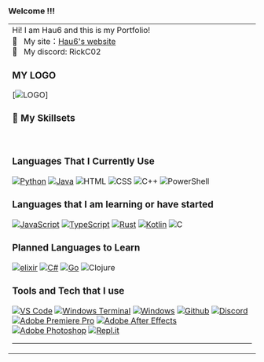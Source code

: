 ### Welcome !!!

<table>
  <tr>
    <td valign="center">
      Hi! I am Hau6 and this is my Portfolio!
        <br/>
        🚀 &nbsp; My site：<a href="https://hau6.top" target="_blank">Hau6's website</a>
        <br/>
        💞️ &nbsp; My discord: RickC02
        <br/>

      
<summary>

### MY LOGO
  
[![LOGO](https://i.imgur.com/bRYMxvys.png)]

</summary>
 
<summary>
  
### 🌱 My Skillsets 

<br/>

### Languages That I Currently Use

[![Python](https://img.shields.io/badge/-Python-141414?style=flat&logo=python)](https://www.python.org/)
[![Java](https://img.shields.io/badge/-Java-141414?style=flat&logo=openjdk)](https://adoptium.net/)
![HTML](https://img.shields.io/badge/-HTML-141414?style=flat&logo=html5)
![CSS](https://img.shields.io/badge/-CSS-141414?style=flat&logo=css3)
![C++](https://img.shields.io/badge/-C++-141414?style=flat&logo=c%2B%2B)
![PowerShell](https://img.shields.io/badge/-PowerShell-141414?style=flat&logo=PowerShell)

### Languages that I am learning or have started

[![JavaScript](https://img.shields.io/badge/-JavaScript-141414?style=flat&logo=javascript)](https://www.javascript.com/)
[![TypeScript](https://img.shields.io/badge/-TypeScript-141414?style=flat&logo=typescript)](https://www.typescriptlang.org/)
[![Rust](https://img.shields.io/badge/-Rust-141414?style=flat&logo=rust)](https://www.rust-lang.org/)
[![Kotlin](https://img.shields.io/badge/-Kotlin-141414?style=flat&logo=kotlin)](https://kotlinlang.org/)
![C](https://img.shields.io/badge/-C-141414?style=flat&logo=c)

### Planned Languages to Learn

[![elixir](https://img.shields.io/badge/-Elixir-141414?style=flat&logo=elixir)](https://elixir-lang.org/)
[![C#](https://img.shields.io/badge/-C%23-141414?style=flat&logo=csharp)](https://docs.microsoft.com/en-us/dotnet/csharp/)
[![Go](https://img.shields.io/badge/-Go-141414?style=flat&logo=go)](https://go.dev/)
![Clojure](https://img.shields.io/badge/-Clojure-141414?style=flat&logo=clojure)

### Tools and Tech that I use

[![VS Code](https://img.shields.io/badge/-Visual%20Studio%20Code-141414?style=flat&logo=visual-studio-code&logoColor=007ACC)](https://code.visualstudio.com/)
[![Windows Terminal](https://img.shields.io/badge/-Windows%20Terminal-141414?style=flat&logo=windows%20terminal)](https://github.com/microsoft/terminal)
[![Windows](https://img.shields.io/badge/-Windows-141414?style=flat&logo=windows)](https://www.microsoft.com/en-us/windows/)
[![Github](https://img.shields.io/badge/-Github-141414?style=flat&logo=github)](https://github.com)
[![Discord](https://img.shields.io/badge/-Discord-141414?style=flat&logo=discord)](https://discord.com)
[![Adobe Premiere Pro](https://img.shields.io/badge/-Adobe%20Premiere%20Pro-141414?style=flat&logo=adobepremierepro)]()
[![Adobe After Effects](https://img.shields.io/badge/-Adobe%20After%20Effects-141414?style=flat&logo=adobeaftereffects)]()
[![Adobe Photoshop](https://img.shields.io/badge/-Adobe%20Photoshop-141414?style=flat&logo=adobephotoshop)]()
[![Repl.it](https://img.shields.io/badge/-Repl.it-141414?style=flat&logo=replit)](https://replit.com/)

---


</summary>
